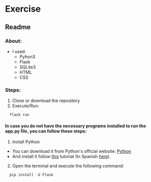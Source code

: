 # Exercise
## Readme

### About:
- I used:
  - Pyhon3
  - Flask
  - SQLite3
  - HTML
  - CSS

### Steps:
1. Clone or download the repository
2. Execute/Run:
  ```cmd
    flask run
  ```

#### In case you do not have the necessary programs installed to run the **app.py** file, you can follow these steps:
1. Install Python
  - You can download it from Python's official website: [Python](https://www.python.org/)
  - And install it follow [this](https://youtu.be/UvcQlPZ8ecA) tutorial (In Spanish [here](https://youtu.be/zKhbbrN7JhY)).
2. Open the terminal and execute the following command:
  ```python
    pip install -U Flask
  ```

